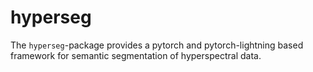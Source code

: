 # hyperseg
The `hyperseg`-package provides a pytorch and pytorch-lightning based framework for semantic segmentation of hyperspectral data. 
